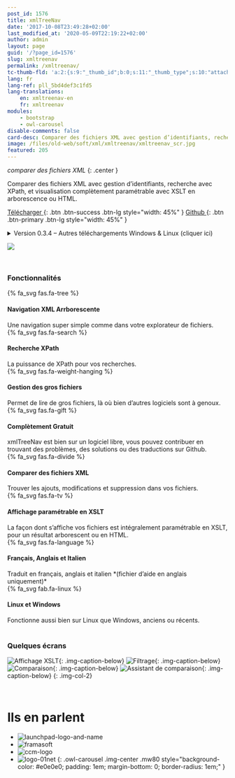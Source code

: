 ```yaml
---
post_id: 1576
title: xmlTreeNav
date: '2017-10-08T23:49:28+02:00'
last_modified_at: '2020-05-09T22:19:22+02:00'
author: admin
layout: page
guid: '/?page_id=1576'
slug: xmltreenav
permalink: /xmltreenav/
tc-thumb-fld: 'a:2:{s:9:"_thumb_id";b:0;s:11:"_thumb_type";s:10:"attachment";}'
lang: fr
lang-ref: pll_5bd4def3c1fd5
lang-translations:
    en: xmltreenav-en
    fr: xmltreenav
modules:
    - bootstrap
    - owl-carousel
disable-comments: false
card-desc: Comparer des fichiers XML avec gestion d’identifiants, recherche avec XPath, et visualisation complètement paramétrable avec XSLT en arborescence ou HTML.
image: /files/old-web/soft/xml/xmltreenav/xmltreenav_scr.jpg
featured: 205
---
```



<div class="container-fluid"><div class="row align-items-start"><div class="col-md" markdown="1">

*comparer des fichiers XML*
{: .center }

Comparer des fichiers XML avec gestion d’identifiants, recherche avec XPath, et visualisation complètement paramétrable avec XSLT en arborescence ou HTML.

[ Télécharger ](https://github.com/rpeyron/xmltreenav/releases/download/v0.3.4/xmltreenav_setup.exe){: .btn .btn-success .btn-lg style="width: 45%" }   [ Github ](https://github.com/rpeyron/xmltreenav){: .btn .btn-primary .btn-lg style="width: 45%" }

<details markdown="1"><summary>Version 0.3.4 – Autres téléchargements Windows &amp; Linux (cliquer ici)</summary>

- Sources : [v0.3.4.zip](https://github.com/rpeyron/xmltreenav/archive/v0.3.4.zip)
- Windows (Portable) : [xmltreenav\_bin.zip](https://github.com/rpeyron/xmltreenav/releases/download/v0.3.4/xmltreenav_bin.zip)
- Debian : [xmltreenav\_0.3.4ppa1\_amd64.deb ](https://github.com/rpeyron/xmltreenav/releases/download/v0.3.4/xmltreenav_0.3.4ppa1_amd64.deb)
- Ubuntu : <ppa:rpeyron/ppa>

</details>

</div><div class="col-md" markdown="1">

![](/files/old-web/soft/xml/xmltreenav/xmltreenav_scr.jpg)

</div>
</div></div>

<br>

### Fonctionnalités


<div class="container-fluid features-list"><div class="row">

<div class="col-sm">


<div class="row feature py-2">
  <div class="col-3"><div class="feature-icon">{% fa_svg fas.fa-tree %}</div></div>
  <div class="col-9"><h4>Navigation XML Arrborescente   </h4>Une navigation super simple comme dans votre explorateur de fichiers.</div>
</div>

<div class="row feature py-2">
  <div class="col-3"><div class="feature-icon">{% fa_svg fas.fa-search %}</div></div>
  <div class="col-9"><h4>Recherche XPath    </h4>La puissance de XPath pour vos recherches.</div>
</div>

<div class="row feature py-2">
  <div class="col-3"><div class="feature-icon">{% fa_svg fas.fa-weight-hanging %}</div></div>
  <div class="col-9"><h4>Gestion des gros fichiers  </h4>Permet de lire de gros fichiers, là où bien d’autres logiciels sont à genoux.
</div>
</div>

<div class="row feature py-2">
  <div class="col-3"><div class="feature-icon">{% fa_svg fas.fa-gift %}</div></div>
  <div class="col-9"><h4>Complètement Gratuit   </h4>xmlTreeNav est bien sur un logiciel libre, vous pouvez contribuer en trouvant des problèmes, des solutions ou des traductions sur Github.</div>
</div>


</div>

<div class="col-sm">

<div class="row feature py-2">
  <div class="col-3"><div class="feature-icon">{% fa_svg fas.fa-divide %}</div></div>
  <div class="col-9"><h4>Comparer des fichiers XML  </h4>Trouver les ajouts, modifications et suppression dans vos fichiers.</div>
</div>

<div class="row feature py-2">
  <div class="col-3"><div class="feature-icon">{% fa_svg fas.fa-tv %}</div></div>
  <div class="col-9"><h4>Affichage paramétrable en XSLT   </h4>La façon dont s’affiche vos fichiers est intégralement paramétrable en XSLT, pour un résultat arborescent ou en HTML.</div>
</div>

<div class="row feature py-2">
  <div class="col-3"><div class="feature-icon">{% fa_svg fas.fa-language %}</div></div>
  <div class="col-9"><h4>Français, Anglais et Italien  </h4>Traduit en français, anglais et italien *(fichier d’aide en anglais uniquement)*</div>
</div>

<div class="row feature py-2">
  <div class="col-3"><div class="feature-icon">{% fa_svg fab.fa-linux %}</div></div>
  <div class="col-9"><h4>Linux et Windows  </h4>Fonctionne aussi bien sur Linux que Windows, anciens ou récents.</div>
</div>


</div>

</div></div>

<br>

### Quelques écrans

![Affichage XSLT](/files/old-web/soft/xml/xmltreenav/xmltreenav_scr2.jpg){: .img-caption-below}
![Filtrage](/files/old-web/soft/xml/xmltreenav/xmltreenav_scr.jpg){: .img-caption-below}
![Comparaison](/files/old-web/soft/xml/xmldiff/xmldifftreeview_scr.jpg){: .img-caption-below}
![Assistant de comparaison](/files/old-web/soft/xml/xmldiff/xmldiff_scr.jpg){: .img-caption-below}
{: .img-col-2}

<script>
        // Convert alt of images to titles
        $(document).find("img.img-caption-below").each((i, el) => {
            let alt = $(el).attr("alt")
            if (alt) {
                $(el).wrap('<div class="img-alt-below"></div>')
                $(el).parent().attr("data-alt", alt)
            }
        })
</script>


<br />


# Ils en parlent

- ![launchpad-logo-and-name](/files/2017/10/launchpad-logo-and-name.png)
- ![framasoft](/files/2017/10/framasoft.jpg)
- ![ccm-logo](/files/2017/10/ccm-logo.png)
- ![logo-01net](/files/2017/10/logo-01net.png)
{: .owl-carousel .img-center .mw80 style="background-color: #e0e0e0; padding: 1em; margin-bottom: 0; border-radius: 1em;" }

<script>
$(document).ready(function(){ $(".owl-carousel").owlCarousel({
  items:3, 
  loop:true, margin: 20, center:true, dots: false,
  autoplay: true, autoplayTimeout: 1000,
  responsive: {  600:{items:4}, 900:{items:5}}
});});
</script>